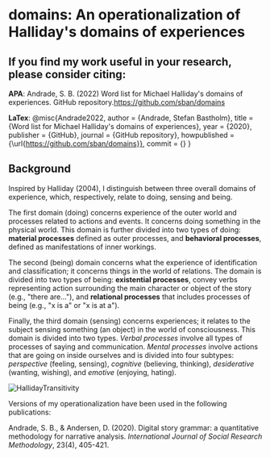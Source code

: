 # domains: An operationalization of Halliday's domains of experiences

## If you find my work useful in your research, please consider citing: 

**APA**:
Andrade, S. B. (2022) Word list for Michael Halliday's domains of experiences. GitHub repository.https://github.com/sban/domains

**LaTex**:
@misc{Andrade2022,
  author = {Andrade, Stefan Bastholm},
  title = {Word list for Michael Halliday's domains of experiences},
  year = {2020},
  publisher = {GitHub},
  journal = {GitHub repository},
  howpublished = {\url{https://github.com/sban/domains}},
  commit = {}
}

## Background
Inspired by Halliday (2004), I distinguish between three overall domains of experience, which, respectively, relate to doing, sensing and being.

The first domain (doing) concerns  experience of the outer world and processes related to actions and events. It concerns doing something in the physical world. This domain is further divided into two types of doing: **material processes** defined as outer processes, and **behavioral processes**, defined as manifestations of inner workings.

The second (being) domain concerns what  the experience of identification and classification; it concerns things in the world of relations. The domain is divided into two types of being: **existential processes**, convey verbs representing action surrounding the main character or object of the story (e.g., "there are..."), and **relational processes** that includes processes of being (e.g., "x is a" or "x is at a"). 

Finally, the third domain (sensing) concerns experiences; it relates to the subject sensing something (an object) in the world of consciousness. This domain is divided into two types.  *Verbal processes* involve all types of processes of saying and communication. *Mental processes* involve actions that are going on inside ourselves and is divided into four subtypes: *perspective* (feeling, sensing), *cognitive* (believing, thinking), *desiderative* (wanting, wishing), and *emotive* (enjoying, hating). 

![HallidayTransitivity](https://user-images.githubusercontent.com/946320/152865685-bedae19d-683b-45af-9dc7-32080dcc1dac.png)

Versions of my operationalization have been used in the following publications:

Andrade, S. B., & Andersen, D. (2020). Digital story grammar: a quantitative methodology for narrative analysis. *International Journal of Social Research Methodology*, 23(4), 405-421.




